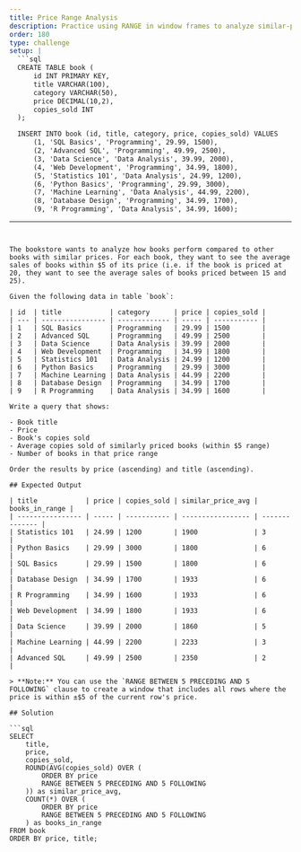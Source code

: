 ```yaml
---
title: Price Range Analysis
description: Practice using RANGE in window frames to analyze similar-priced books
order: 180
type: challenge
setup: |
  ```sql
  CREATE TABLE book (
      id INT PRIMARY KEY,
      title VARCHAR(100),
      category VARCHAR(50),
      price DECIMAL(10,2),
      copies_sold INT
  );

  INSERT INTO book (id, title, category, price, copies_sold) VALUES
      (1, 'SQL Basics', 'Programming', 29.99, 1500),
      (2, 'Advanced SQL', 'Programming', 49.99, 2500),
      (3, 'Data Science', 'Data Analysis', 39.99, 2000),
      (4, 'Web Development', 'Programming', 34.99, 1800),
      (5, 'Statistics 101', 'Data Analysis', 24.99, 1200),
      (6, 'Python Basics', 'Programming', 29.99, 3000),
      (7, 'Machine Learning', 'Data Analysis', 44.99, 2200),
      (8, 'Database Design', 'Programming', 34.99, 1700),
      (9, 'R Programming', 'Data Analysis', 34.99, 1600);
  ```
---
```


The bookstore wants to analyze how books perform compared to other books with similar prices. For each book, they want to see the average sales of books within $5 of its price (i.e. if the book is priced at 20, they want to see the average sales of books priced between 15 and 25).

Given the following data in table `book`:

| id  | title            | category      | price | copies_sold |
| --- | ---------------- | ------------- | ----- | ----------- |
| 1   | SQL Basics       | Programming   | 29.99 | 1500        |
| 2   | Advanced SQL     | Programming   | 49.99 | 2500        |
| 3   | Data Science     | Data Analysis | 39.99 | 2000        |
| 4   | Web Development  | Programming   | 34.99 | 1800        |
| 5   | Statistics 101   | Data Analysis | 24.99 | 1200        |
| 6   | Python Basics    | Programming   | 29.99 | 3000        |
| 7   | Machine Learning | Data Analysis | 44.99 | 2200        |
| 8   | Database Design  | Programming   | 34.99 | 1700        |
| 9   | R Programming    | Data Analysis | 34.99 | 1600        |

Write a query that shows:

- Book title
- Price
- Book's copies sold
- Average copies sold of similarly priced books (within $5 range)
- Number of books in that price range

Order the results by price (ascending) and title (ascending).

## Expected Output

| title            | price | copies_sold | similar_price_avg | books_in_range |
| ---------------- | ----- | ----------- | ----------------- | -------------- |
| Statistics 101   | 24.99 | 1200        | 1900              | 3              |
| Python Basics    | 29.99 | 3000        | 1800              | 6              |
| SQL Basics       | 29.99 | 1500        | 1800              | 6              |
| Database Design  | 34.99 | 1700        | 1933              | 6              |
| R Programming    | 34.99 | 1600        | 1933              | 6              |
| Web Development  | 34.99 | 1800        | 1933              | 6              |
| Data Science     | 39.99 | 2000        | 1860              | 5              |
| Machine Learning | 44.99 | 2200        | 2233              | 3              |
| Advanced SQL     | 49.99 | 2500        | 2350              | 2              |

> **Note:** You can use the `RANGE BETWEEN 5 PRECEDING AND 5 FOLLOWING` clause to create a window that includes all rows where the price is within ±$5 of the current row's price.

## Solution

```sql
SELECT
    title,
    price,
    copies_sold,
    ROUND(AVG(copies_sold) OVER (
        ORDER BY price
        RANGE BETWEEN 5 PRECEDING AND 5 FOLLOWING
    )) as similar_price_avg,
    COUNT(*) OVER (
        ORDER BY price
        RANGE BETWEEN 5 PRECEDING AND 5 FOLLOWING
    ) as books_in_range
FROM book
ORDER BY price, title;
```
